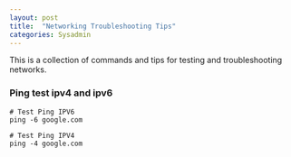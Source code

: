 ```yaml
---
layout: post
title:  "Networking Troubleshooting Tips"
categories: Sysadmin
---
```


This is a collection of commands and tips for testing and troubleshooting networks.

### **Ping test ipv4 and ipv6**
```
# Test Ping IPV6
ping -6 google.com   

# Test Ping IPV4
ping -4 google.com 
```
